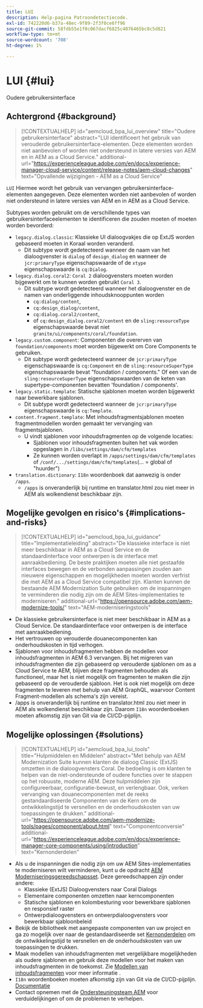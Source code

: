 ```yaml
---
title: LUI
description: Help-pagina Patroondetectiecode.
exl-id: 742220d6-b37a-48ec-9f89-2f3f0ce6ff96
source-git-commit: 58fdb55e1f0c067dacf6825c4076465bc8c5d821
workflow-type: tm+mt
source-wordcount: '708'
ht-degree: 1%

---
```


# LUI {#lui}

Oudere gebruikersinterface

## Achtergrond {#background}

>[!CONTEXTUALHELP]
>id="aemcloud_bpa_lui_overview"
>title="Oudere gebruikersinterface"
>abstract="LUI identificeert het gebruik van verouderde gebruikersinterface-elementen. Deze elementen worden niet aanbevolen of worden niet ondersteund in latere versies van AEM en in AEM as a Cloud Service."
>additional-url="https://experienceleague.adobe.com/en/docs/experience-manager-cloud-service/content/release-notes/aem-cloud-changes" text="Opvallende wijzigingen - AEM as a Cloud Service"

`LUI`  Hiermee wordt het gebruik van vervangen gebruikersinterface-elementen aangegeven. Deze elementen worden niet aanbevolen of worden niet ondersteund in latere versies van AEM en in AEM as a Cloud Service.

Subtypes worden gebruikt om de verschillende types van gebruikersinterfaceelementen te identificeren die zouden moeten of moeten worden bevorderd:

* `legacy.dialog.classic`: Klassieke UI dialoogvakjes die op ExtJS worden gebaseerd moeten in Koraal worden veranderd.
   * Dit subtype wordt gedetecteerd wanneer de naam van het dialoogvenster is `dialog` of `design_dialog` en wanneer de `jcr:primaryType` eigenschapswaarde of de `xtype` eigenschapswaarde is `cq:Dialog`.
* `legacy.dialog.coral2`: `Coral 2` dialoogvensters moeten worden bijgewerkt om te kunnen worden gebruikt `Coral 3`.
   * Dit subtype wordt gedetecteerd wanneer het dialoogvenster en de namen van onderliggende inhoudsknooppunten worden
      * `cq:dialog/content`,
      * `cq:design_dialog/content`,
      * `cq:dialog.coral2/content`,
      * of `cq:design_dialog.coral2/content`
en de `sling:resourceType` eigenschapswaarde bevat niet `granite/ui/components/coral/foundation`.
* `legacy.custom.component`: Componenten die overerven van `foundation/components` moet worden bijgewerkt om Core Components te gebruiken.
   * Dit subtype wordt gedetecteerd wanneer de `jcr:primaryType` eigenschapswaarde is `cq:Component` en de
     `sling:resourceSuperType` eigenschapswaarde bevat &quot;foundation / components.&quot; Of een van de
     `sling:resourceSuperType` eigenschapswaarden van de keten van supertype-componenten bevatten &#39;foundation / components&#39;.
* `legacy.static.template`: Statische sjablonen moeten worden bijgewerkt naar bewerkbare sjablonen.
   * Dit subtype wordt gedetecteerd wanneer de `jcr:primaryType` eigenschapswaarde is `cq:Template`.
* `content.fragment.template`: Met inhoudsfragmentsjablonen moeten fragmentmodellen worden gemaakt ter vervanging van fragmentsjablonen.
   * U vindt sjablonen voor inhoudsfragmenten op de volgende locaties:
      * Sjablonen voor inhoudsfragmenten buiten het vak worden opgeslagen in `/libs/settings/dam/cfm/templates`
      * Ze kunnen worden overlapt in  `/apps/settings/dam/cfm/templates`  of  `/conf/.../settings/dam/cfm/templates`(... = global of &quot;huurder&quot;)
* `translation.dictionary`: `I18n` woordenboek dat aanwezig is onder `/apps`.
   * `/apps` is onveranderlijk bij runtime en translator.html zou niet meer in AEM als wolkendienst beschikbaar zijn.

## Mogelijke gevolgen en risico&#39;s {#implications-and-risks}

>[!CONTEXTUALHELP]
>id="aemcloud_bpa_lui_guidance"
>title="Implementatieleiding"
>abstract="De klassieke interface is niet meer beschikbaar in AEM as a Cloud Service en de standaardinterface voor ontwerpen is de interface met aanraakbediening. De beste praktijken moeten alle niet gestaafde interfaces bewegen en de verbonden aanpassingen zouden aan nieuwere eigenschappen en mogelijkheden moeten worden verfrist die met AEM as a Cloud Service compatibel zijn. Klanten kunnen de bestaande AEM Modernization Suite gebruiken om de inspanningen te verminderen die nodig zijn om de AEM Sites-implementaties te moderniseren."
>additional-url="https://opensource.adobe.com/aem-modernize-tools/" text="AEM-moderniseringstools"

* De klassieke gebruikersinterface is niet meer beschikbaar in AEM as a Cloud Service. De standaardinterface voor ontwerpen is de interface met aanraakbediening.
* Het vertrouwen op verouderde douanecomponenten kan onderhoudskosten in tijd verhogen.
* Sjablonen voor inhoudsfragmenten hebben de modellen voor inhoudsfragmenten in AEM 6.3 vervangen. Bij het migreren van inhoudsfragmenten die zijn gebaseerd op verouderde sjablonen om as a Cloud Service te AEM, blijven deze fragmenten behouden als functioneel, maar het is niet mogelijk om fragmenten te maken die zijn gebaseerd op de verouderde sjabloon. Het is ook niet mogelijk om deze fragmenten te leveren met behulp van AEM GraphQL, waarvoor Content Fragment-modellen als schema&#39;s zijn vereist.
* /apps is onveranderlijk bij runtime en translator.html zou niet meer in AEM als wolkendienst beschikbaar zijn. Daarom `I18n` woordenboeken moeten afkomstig zijn van Git via de CI/CD-pijplijn.

## Mogelijke oplossingen {#solutions}

>[!CONTEXTUALHELP]
>id="aemcloud_bpa_lui_tools"
>title="Hulpmiddelen en Middelen"
>abstract="Met behulp van AEM Modernization Suite kunnen klanten de dialoog Classic (ExtJS) omzetten in de dialoogvensters Coral. De bedoeling is om klanten te helpen van de niet-ondersteunde of oudere functies over te stappen op het robuuste, moderne AEM. Deze hulpmiddelen zijn configureerbaar, configuratie-bewust, en verlengbaar. Ook, verken vervanging van douanecomponenten met de reeks gestandaardiseerde Componenten van de Kern om de ontwikkelingstijd te versnellen en de onderhoudskosten van uw toepassingen te drukken."
>additional-url="https://opensource.adobe.com/aem-modernize-tools/pages/component/about.html" text="Componentconversie"
>additional-url="https://experienceleague.adobe.com/en/docs/experience-manager-core-components/using/introduction" text="Kernonderdelen"

* Als u de inspanningen die nodig zijn om uw AEM Sites-implementaties te moderniseren wilt verminderen, kunt u de opdracht [AEM Moderniseringsgereedschapsset](https://opensource.adobe.com/aem-modernize-tools/). Deze gereedschappen zijn onder andere:
   * Klassieke (ExtJS) Dialoogvensters naar Coral Dialogs
   * Elementaire componenten omzetten naar kerncomponenten
   * Statische sjablonen en kolombesturing voor bewerkbare sjablonen en responsief raster
   * Ontwerpdialoogvensters en ontwerpdialoogvensters voor bewerkbaar sjabloonbeleid
* Bekijk de bibliotheek met aangepaste componenten van uw project en ga zo mogelijk over naar de gestandaardiseerde set [Kernonderdelen](https://experienceleague.adobe.com/en/docs/experience-manager-core-components/using/introduction) om de ontwikkelingstijd te versnellen en de onderhoudskosten van uw toepassingen te drukken.
* Maak modellen van inhoudsfragmenten met vergelijkbare mogelijkheden als oudere sjablonen en gebruik deze modellen voor het maken van inhoudsfragmenten in de toekomst. Zie [Modellen van inhoudsfragmenten](https://experienceleague.adobe.com/en/docs/experience-manager-65/content/assets/content-fragments/content-fragments-models) voor meer informatie .
* `I18n` woordenboeken moeten afkomstig zijn van Git via de CI/CD-pijplijn. [Documentatie](https://experienceleague.adobe.com/en/docs/experience-manager-cloud-service/content/release-notes/aem-cloud-changes#apps-libs-immutable)
* Contact opnemen met de [Ondersteuningsteam AEM](https://helpx.adobe.com/enterprise/using/support-for-experience-cloud.html) voor verduidelijkingen of om de problemen te verhelpen.
